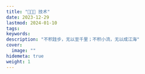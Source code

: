 ```yaml
---
title: "👨🏻‍💻 技术"
date: 2023-12-29
lastmod: 2024-01-10
tags:
keywords:
description: "不积跬步，无以至千里；不积小流，无以成江海"
cover:
  image: ""
hidemeta: true 
weight: 1
---
```

